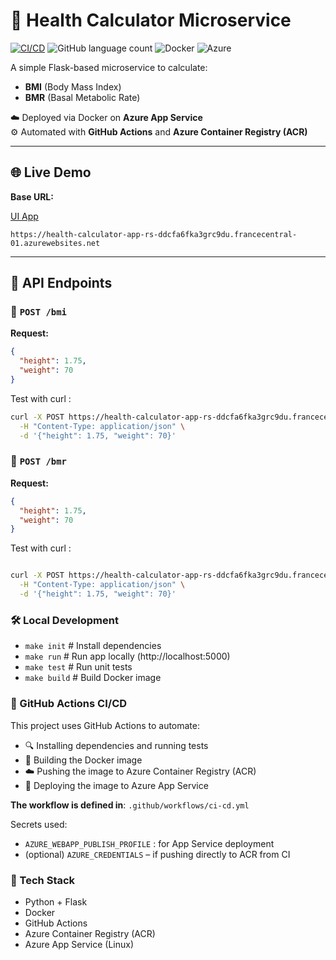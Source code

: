 # 🧮 Health Calculator Microservice

[![CI/CD](https://github.com/Rahman-git7/health-calculator-service-rs/actions/workflows/ci-cd.yml/badge.svg)](https://github.com/Rahman-git7/health-calculator-service-rs/actions/workflows/ci-cd.yml)
![GitHub language count](https://img.shields.io/github/languages/top/Rahman-git7/health-calculator-service-rs)
![Docker](https://img.shields.io/badge/docker-containerized-blue) ![Azure](https://img.shields.io/badge/Deployed%20on-Azure-blue)


A simple Flask-based microservice to calculate:

- **BMI** (Body Mass Index)
- **BMR** (Basal Metabolic Rate)

☁️ Deployed via Docker on **Azure App Service**  
⚙️ Automated with **GitHub Actions** and **Azure Container Registry (ACR)**

---

## 🌐 Live Demo

**Base URL:**  

[UI App](https://health-calculator-app-rs-ddcfa6fka3grc9du.francecentral-01.azurewebsites.net)


`https://health-calculator-app-rs-ddcfa6fka3grc9du.francecentral-01.azurewebsites.net`

---

## 📌 API Endpoints

### 🔹 `POST /bmi`

**Request:**

```json
{
  "height": 1.75,
  "weight": 70
}
```
Test with curl : 
```bash
curl -X POST https://health-calculator-app-rs-ddcfa6fka3grc9du.francecentral-01.azurewebsites.net/bmi \
  -H "Content-Type: application/json" \
  -d '{"height": 1.75, "weight": 70}'
```

### 🔹 `POST /bmr`


**Request:**

```json
{
  "height": 1.75,
  "weight": 70
}
```

Test with curl : 

```bash

curl -X POST https://health-calculator-app-rs-ddcfa6fka3grc9du.francecentral-01.azurewebsites.net/bmi \
  -H "Content-Type: application/json" \
  -d '{"height": 1.75, "weight": 70}'
```

### 🛠️ Local Development

* `make init`      # Install dependencies
* `make run`       # Run app locally (http://localhost:5000)
* `make test`      # Run unit tests
* `make build`     # Build Docker image

### 🔄 GitHub Actions CI/CD

This project uses GitHub Actions to automate:

* 🔍 Installing dependencies and running tests
* 🐳 Building the Docker image
* ☁️ Pushing the image to Azure Container Registry (ACR)
* 🚀 Deploying the image to Azure App Service

**The workflow is defined in**: `.github/workflows/ci-cd.yml`

Secrets used:

- `AZURE_WEBAPP_PUBLISH_PROFILE` : for App Service deployment
- (optional) `AZURE_CREDENTIALS` – if pushing directly to ACR from CI



### 🚀 Tech Stack

* Python + Flask
* Docker
* GitHub Actions
* Azure Container Registry (ACR)
* Azure App Service (Linux)